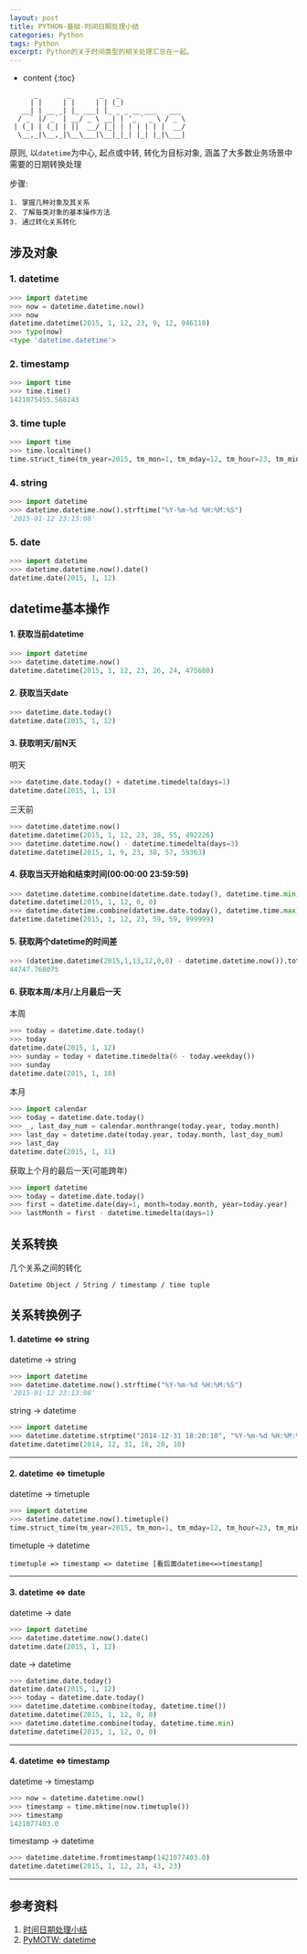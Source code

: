 ```yaml
---
layout: post
title: PYTHON-基础-时间日期处理小结
categories: Python
tags: Python
excerpt: Python的关于时间类型的相关处理汇总在一起。
---
```


* content
{:toc}



```
      _       _       _   _
     | |     | |     | | (_)
   __| | __ _| |_ ___| |_ _ _ __ ___   ___
  / _` |/ _` | __/ _ \ __| | '_ ` _ \ / _ \
 | (_| | (_| | ||  __/ |_| | | | | | |  __/
  \__,_|\__,_|\__\___|\__|_|_| |_| |_|\___|

```

原则, 以`datetime`为中心, 起点或中转, 转化为目标对象, 涵盖了大多数业务场景中需要的日期转换处理

步骤:

	1. 掌握几种对象及其关系
	2. 了解每类对象的基本操作方法
	3. 通过转化关系转化

## 涉及对象

### 1. datetime
```python
>>> import datetime
>>> now = datetime.datetime.now()
>>> now
datetime.datetime(2015, 1, 12, 23, 9, 12, 946118)
>>> type(now)
<type 'datetime.datetime'>
```
### 2. timestamp
```python
>>> import time
>>> time.time()
1421075455.568243
```
### 3. time tuple
```python
>>> import time
>>> time.localtime()
time.struct_time(tm_year=2015, tm_mon=1, tm_mday=12, tm_hour=23, tm_min=10, tm_sec=30, tm_wday=0, tm_yday=12, tm_isdst=0)
```
### 4. string
```python
>>> import datetime
>>> datetime.datetime.now().strftime("%Y-%m-%d %H:%M:%S")
'2015-01-12 23:13:08'
```
### 5. date
```python
>>> import datetime
>>> datetime.datetime.now().date()
datetime.date(2015, 1, 12)
```
## datetime基本操作

#### 1. 获取当前datetime
```python
>>> import datetime
>>> datetime.datetime.now()
datetime.datetime(2015, 1, 12, 23, 26, 24, 475680)
```
#### 2. 获取当天date
```python
>>> datetime.date.today()
datetime.date(2015, 1, 12)
```
#### 3. 获取明天/前N天

明天
```python
>>> datetime.date.today() + datetime.timedelta(days=1)
datetime.date(2015, 1, 13)
```
三天前
```python
>>> datetime.datetime.now()
datetime.datetime(2015, 1, 12, 23, 38, 55, 492226)
>>> datetime.datetime.now() - datetime.timedelta(days=3)
datetime.datetime(2015, 1, 9, 23, 38, 57, 59363)
```
#### 4. 获取当天开始和结束时间(00:00:00 23:59:59)
```python
>>> datetime.datetime.combine(datetime.date.today(), datetime.time.min)
datetime.datetime(2015, 1, 12, 0, 0)
>>> datetime.datetime.combine(datetime.date.today(), datetime.time.max)
datetime.datetime(2015, 1, 12, 23, 59, 59, 999999)
```
#### 5. 获取两个datetime的时间差
```python
>>> (datetime.datetime(2015,1,13,12,0,0) - datetime.datetime.now()).total_seconds()
44747.768075
```
#### 6. 获取本周/本月/上月最后一天

本周
```python
>>> today = datetime.date.today()
>>> today
datetime.date(2015, 1, 12)
>>> sunday = today + datetime.timedelta(6 - today.weekday())
>>> sunday
datetime.date(2015, 1, 18)
```
本月
```python
>>> import calendar
>>> today = datetime.date.today()
>>> _, last_day_num = calendar.monthrange(today.year, today.month)
>>> last_day = datetime.date(today.year, today.month, last_day_num)
>>> last_day
datetime.date(2015, 1, 31)
```
获取上个月的最后一天(可能跨年)
```python
>>> import datetime
>>> today = datetime.date.today()
>>> first = datetime.date(day=1, month=today.month, year=today.year)
>>> lastMonth = first - datetime.timedelta(days=1)
```
## 关系转换

几个关系之间的转化

`Datetime Object / String / timestamp / time tuple`

## 关系转换例子

#### 1. datetime <=> string

datetime -> string
```python
>>> import datetime
>>> datetime.datetime.now().strftime("%Y-%m-%d %H:%M:%S")
'2015-01-12 23:13:08'
```
string -> datetime
```python
>>> import datetime
>>> datetime.datetime.strptime("2014-12-31 18:20:10", "%Y-%m-%d %H:%M:%S")
datetime.datetime(2014, 12, 31, 18, 20, 10)
```
* * *

#### 2. datetime <=> timetuple

datetime -> timetuple
```python
>>> import datetime
>>> datetime.datetime.now().timetuple()
time.struct_time(tm_year=2015, tm_mon=1, tm_mday=12, tm_hour=23, tm_min=17, tm_sec=59, tm_wday=0, tm_yday=12, tm_isdst=-1)
```
timetuple -> datetime

	timetuple => timestamp => datetime [看后面datetime<=>timestamp]

* * *

#### 3. datetime <=> date

datetime -> date
```python
>>> import datetime
>>> datetime.datetime.now().date()
datetime.date(2015, 1, 12)
```
date -> datetime
```python
>>> datetime.date.today()
datetime.date(2015, 1, 12)
>>> today = datetime.date.today()
>>> datetime.datetime.combine(today, datetime.time())
datetime.datetime(2015, 1, 12, 0, 0)
>>> datetime.datetime.combine(today, datetime.time.min)
datetime.datetime(2015, 1, 12, 0, 0)
```
* * *

#### 4. datetime <=> timestamp

datetime -> timestamp
```python
>>> now = datetime.datetime.now()
>>> timestamp = time.mktime(now.timetuple())
>>> timestamp
1421077403.0
```
timestamp -> datetime
```python
>>> datetime.datetime.fromtimestamp(1421077403.0)
datetime.datetime(2015, 1, 12, 23, 43, 23)
```

* * *
## 参考资料 

1. [时间日期处理小结](http://www.wklken.me/posts/2015/03/03/python-base-datetime.html)
2. [PyMOTW: datetime](https://pymotwcn.readthedocs.io/en/latest/documents/datetime.html)
